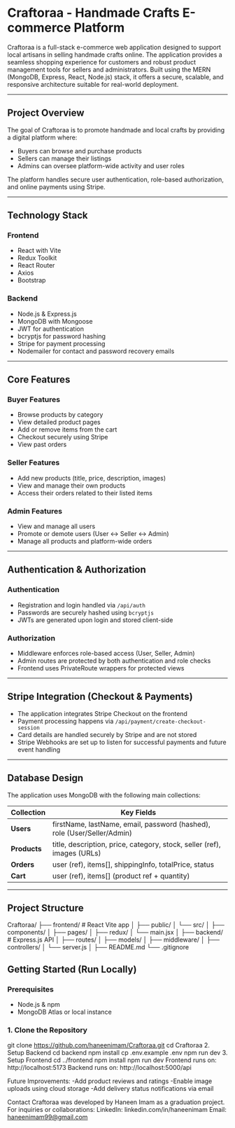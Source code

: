 # Craftoraa - Handmade Crafts E-commerce Platform

Craftoraa is a full-stack e-commerce web application designed to support local artisans in selling handmade crafts online. The application provides a seamless shopping experience for customers and robust product management tools for sellers and administrators. Built using the MERN (MongoDB, Express, React, Node.js) stack, it offers a secure, scalable, and responsive architecture suitable for real-world deployment.

---

## Project Overview

The goal of Craftoraa is to promote handmade and local crafts by providing a digital platform where:
- Buyers can browse and purchase products
- Sellers can manage their listings
- Admins can oversee platform-wide activity and user roles

The platform handles secure user authentication, role-based authorization, and online payments using Stripe.

---

## Technology Stack

### Frontend
- React with Vite
- Redux Toolkit
- React Router
- Axios
- Bootstrap

### Backend
- Node.js & Express.js
- MongoDB with Mongoose
- JWT for authentication
- bcryptjs for password hashing
- Stripe for payment processing
- Nodemailer for contact and password recovery emails

---

## Core Features

### Buyer Features
- Browse products by category
- View detailed product pages
- Add or remove items from the cart
- Checkout securely using Stripe
- View past orders

### Seller Features
- Add new products (title, price, description, images)
- View and manage their own products
- Access their orders related to their listed items

### Admin Features
- View and manage all users
- Promote or demote users (User <-> Seller <-> Admin)
- Manage all products and platform-wide orders

---

## Authentication & Authorization

### Authentication
- Registration and login handled via `/api/auth`
- Passwords are securely hashed using `bcryptjs`
- JWTs are generated upon login and stored client-side

### Authorization
- Middleware enforces role-based access (User, Seller, Admin)
- Admin routes are protected by both authentication and role checks
- Frontend uses PrivateRoute wrappers for protected views

---

## Stripe Integration (Checkout & Payments)

- The application integrates Stripe Checkout on the frontend
- Payment processing happens via `/api/payment/create-checkout-session`
- Card details are handled securely by Stripe and are not stored
- Stripe Webhooks are set up to listen for successful payments and future event handling

---

## Database Design

The application uses MongoDB with the following main collections:

| Collection | Key Fields |
|------------|------------|
| **Users**  | firstName, lastName, email, password (hashed), role (User/Seller/Admin) |
| **Products** | title, description, price, category, stock, seller (ref), images (URLs) |
| **Orders** | user (ref), items[], shippingInfo, totalPrice, status |
| **Cart** | user (ref), items[] (product ref + quantity) |

---

## Project Structure

Craftoraa/
├── frontend/ # React Vite app
│ ├── public/
│ └── src/
│ ├── components/
│ ├── pages/
│ ├── redux/
│ └── main.jsx
│
├── backend/ # Express.js API
│ ├── routes/
│ ├── models/
│ ├── middleware/
│ ├── controllers/
│ └── server.js
│
├── README.md
└── .gitignore


## Getting Started (Run Locally)

### Prerequisites
- Node.js & npm
- MongoDB Atlas or local instance

### 1. Clone the Repository
git clone https://github.com/haneenimam/Craftoraa.git
cd Craftoraa
2. Setup Backend
cd backend
npm install
cp .env.example .env 
npm run dev
3. Setup Frontend
cd ../frontend
npm install
npm run dev
Frontend runs on: http://localhost:5173
Backend runs on: http://localhost:5000/api

Future Improvements:
-Add product reviews and ratings
-Enable image uploads using cloud storage 
-Add delivery status notifications via email

Contact
Craftoraa was developed by Haneen Imam as a graduation project.
For inquiries or collaborations:
        LinkedIn: linkedin.com/in/haneenimam
        Email: haneenimam99@gmail.com